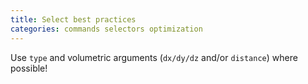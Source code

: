 ```yaml
---
title: Select best practices
categories: commands selectors optimization
---
```


Use `type` and volumetric arguments (`dx/dy/dz` and/or `distance`) where possible!
